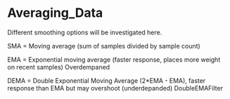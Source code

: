 # Averaging_Data

Different smoothing options will be investigated here.


SMA = Moving average (sum of samples divided by sample count)

EMA = Exponential moving average (faster response, places more weight on recent samples) Overdempaned

DEMA = Double Exponential Moving Average (2*EMA - EMA), faster response than EMA but may overshoot (underdepanded)
DoubleEMAFilter


